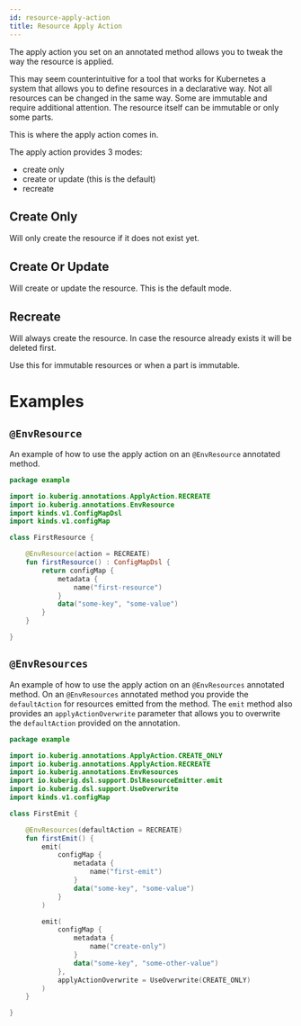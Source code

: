```yaml
---
id: resource-apply-action
title: Resource Apply Action
---
```


The apply action you set on an annotated method allows you to tweak the way the resource is applied. 

This may seem counterintuitive for a tool that works for Kubernetes a system that allows you to define resources in a declarative way. 
Not all resources can be changed in the same way. Some are immutable and require additional attention. 
The resource itself can be immutable or only some parts.

This is where the apply action comes in. 

The apply action provides 3 modes:
- create only 
- create or update (this is the default)
- recreate 

## Create Only 

Will only create the resource if it does not exist yet. 

## Create Or Update

Will create or update the resource. This is the default mode.

## Recreate

Will always create the resource. In case the resource already exists it will be deleted first.

Use this for immutable resources or when a part is immutable.

# Examples

## `@EnvResource`

An example of how to use the apply action on an `@EnvResource` annotated method.

```kotlin
package example

import io.kuberig.annotations.ApplyAction.RECREATE
import io.kuberig.annotations.EnvResource
import kinds.v1.ConfigMapDsl
import kinds.v1.configMap

class FirstResource {

    @EnvResource(action = RECREATE)
    fun firstResource() : ConfigMapDsl {
        return configMap {
            metadata {
                name("first-resource")
            }
            data("some-key", "some-value")
        }
    }

}
```

## `@EnvResources`

An example of how to use the apply action on an `@EnvResources` annotated method.
On an `@EnvResources` annotated method you provide the `defaultAction` for resources emitted from the method.
The `emit` method also provides an `applyActionOverwrite` parameter that allows you to overwrite the `defaultAction` provided on the annotation. 

```kotlin
package example

import io.kuberig.annotations.ApplyAction.CREATE_ONLY
import io.kuberig.annotations.ApplyAction.RECREATE
import io.kuberig.annotations.EnvResources
import io.kuberig.dsl.support.DslResourceEmitter.emit
import io.kuberig.dsl.support.UseOverwrite
import kinds.v1.configMap

class FirstEmit {

    @EnvResources(defaultAction = RECREATE)
    fun firstEmit() {
        emit(
            configMap {
                metadata {
                    name("first-emit")
                }
                data("some-key", "some-value")
            }
        )

        emit(
            configMap {
                metadata {
                    name("create-only")
                }
                data("some-key", "some-other-value")
            },
            applyActionOverwrite = UseOverwrite(CREATE_ONLY)
        )
    }

}
```

